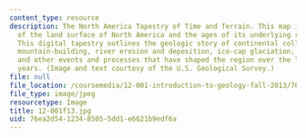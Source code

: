 ```yaml
---
content_type: resource
description: The North America Tapestry of Time and Terrain. This map is a portrait
  of the land surface of North America and the ages of its underlying rock formations.
  This digital tapestry outlines the geologic story of continental collision and break-up,
  mountain-building, river erosion and deposition, ice-cap glaciation, volcanism,
  and other events and processes that have shaped the region over the last 2.6 billion
  years. (Image and text courtesy of the U.S. Geological Survey.)
file: null
file_location: /coursemedia/12-001-introduction-to-geology-fall-2013/76ea2d54123485055dd1e6621b9edf6a_12-001f13.jpg
file_type: image/jpeg
resourcetype: Image
title: 12-001f13.jpg
uid: 76ea2d54-1234-8505-5dd1-e6621b9edf6a
---
```

